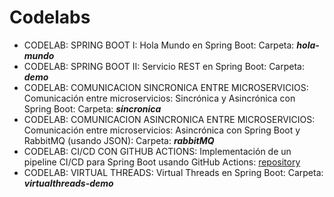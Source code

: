 # Codelabs
- CODELAB: SPRING BOOT I: Hola Mundo en Spring Boot: Carpeta: ***hola-mundo***
- CODELAB: SPRING BOOT II: Servicio REST en Spring Boot: Carpeta: ***demo***
- CODELAB: COMUNICACION SINCRONICA ENTRE MICROSERVICIOS: Comunicación entre microservicios: Sincrónica y Asincrónica con Spring Boot: Carpeta: ***sincronica***
- CODELAB: COMUNICACION ASINCRONICA ENTRE MICROSERVICIOS: Comunicación entre microservicios: Asincrónica con Spring Boot y RabbitMQ (usando JSON): Carpeta: ***rabbitMQ***
- CODELAB: CI/CD CON GITHUB ACTIONS: Implementación de un pipeline CI/CD para Spring Boot usando GitHub Actions: [repository](https://github.com/Esmeralda-RG/cliente-service)
- CODELAB: VIRTUAL THREADS: Virtual Threads en Spring Boot: Carpeta: ***virtualthreads-demo***
